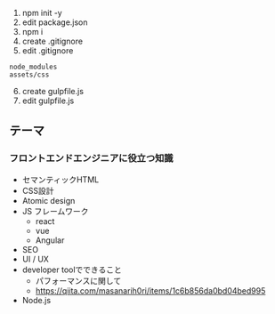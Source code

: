 1. npm init -y
2. edit package.json
3. npm i
4. create .gitignore
5. edit .gitignore
```
node_modules
assets/css
```
6. create gulpfile.js
7. edit gulpfile.js

## テーマ
### フロントエンドエンジニアに役立つ知識
   - セマンティックHTML
   - CSS設計
   - Atomic design
   - JS フレームワーク
     - react
     - vue
     - Angular
   - SEO
   - UI / UX
   - developer toolでできること
     - パフォーマンスに関して
     - https://qiita.com/masanarih0ri/items/1c6b856da0bd04bed995
   - Node.js